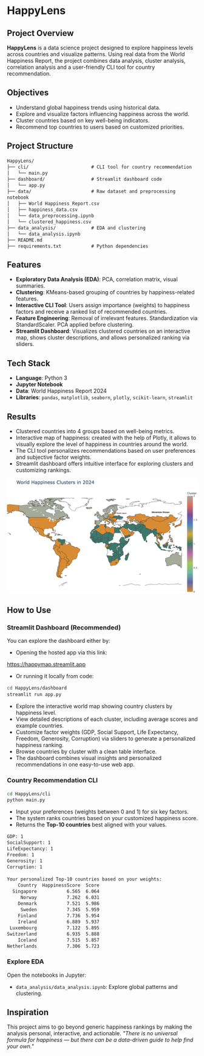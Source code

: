 
# HappyLens

## Project Overview

**HappyLens** is a data science project designed to explore happiness levels across countries and visualize patterns. Using real data from the World Happiness Report, the project combines data analysis, cluster analysis, correlation analysis and a user-friendly CLI tool for country recommendation.


## Objectives

- Understand global happiness trends using historical data.
- Explore and visualize factors influencing happiness across the world.
- Cluster countries based on key well-being indicators.
- Recommend top countries to users based on customized priorities.

## Project Structure

```
HappyLens/
├── cli/                       # CLI tool for country recommendation
│   └── main.py
├── dashboard/                 # Streamlit dashboard code
│   └── app.py
├── data/                      # Raw dataset and preprocessing notebook
│   ├── World Happiness Report.csv
│   ├── happiness_data.csv
│   └── data_preprocessing.ipynb
│   └── clustered_happiness.csv
├── data_analysis/             # EDA and clustering
│   └── data_analysis.ipynb
├── README.md
├── requirements.txt           # Python dependencies
```

## Features

- **Exploratory Data Analysis (EDA)**: PCA, correlation matrix, visual summaries.
- **Clustering**: KMeans-based grouping of countries by happiness-related features.
- **Interactive CLI Tool**: Users assign importance (weights) to happiness factors and receive a ranked list of recommended countries.
- **Feature Engineering**: Removal of irrelevant features. Standardization via StandardScaler. PCA applied before clustering.
- **Streamlit Dashboard**: Visualizes clustered countries on an interactive map, shows cluster descriptions, and allows personalized ranking via sliders.


## Tech Stack

- **Language**: Python 3
- **Jupyter Notebook**
- **Data**: World Happiness Report 2024
- **Libraries**: `pandas`, `matplotlib`, `seaborn`, `plotly`, `scikit-learn`, `streamlit`


## Results

- Clustered countries into 4 groups based on well-being metrics.
- Interactive map of happiness: created with the help of Plotly, it allows to visually explore the level of happiness in countries around the world.
- The CLI tool personalizes recommendations based on user preferences and subjective factor weights.
- Streamlit dashboard offers intuitive interface for exploring clusters and customizing rankings.

![alt text](image.png)


## How to Use

### Streamlit Dashboard (Recommended)

You can explore the dashboard either by:

* Opening the hosted app via this link:

https://happymap.streamlit.app 

* Or running it locally from code:

```bash
cd HappyLens/dashboard
streamlit run app.py
```

- Explore the interactive world map showing country clusters by happiness level.
- View detailed descriptions of each cluster, including average scores and example countries.
- Customize factor weights (GDP, Social Support, Life Expectancy, Freedom, Generosity, Corruption) via sliders to generate a personalized happiness ranking.
- Browse countries by cluster with a clean table interface.
- The dashboard combines visual insights and personalized recommendations in one easy-to-use web app.

### Country Recommendation CLI

```bash
cd HappyLens/cli
python main.py
```

- Input your preferences (weights between 0 and 1) for six key factors.
- The system ranks countries based on your customized happiness score.
- Returns the **Top-10 countries** best aligned with your values.

```Please enter weights for each factor (between 0 and 1).
GDP: 1
SocialSupport: 1
LifeExpectancy: 1
Freedom: 1
Generosity: 1
Corruption: 1

Your personalized Top-10 countries based on your weights:
    Country  HappinessScore  Score
  Singapore           6.565  6.064
     Norway           7.262  6.031
    Denmark           7.521  5.986
     Sweden           7.345  5.959
    Finland           7.736  5.954
    Ireland           6.889  5.937
 Luxembourg           7.122  5.895
Switzerland           6.935  5.888
    Iceland           7.515  5.857
Netherlands           7.306  5.723
```


### Explore EDA

Open the notebooks in Jupyter:

- `data_analysis/data_analysis.ipynb`: Explore global patterns and clustering.


## Inspiration

This project aims to go beyond generic happiness rankings by making the analysis personal, interactive, and actionable.
	*"There is no universal formula for happiness — but there can be a data-driven guide to help find your 	own."*


